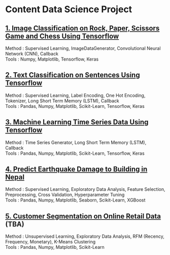 # Content Data Science Project

## [1. Image Classification on Rock, Paper, Scissors Game and Chess Using Tensorflow](https://github.com/ReynaraEzra/Image-Classification-Tensorflow)

Method : Supervised Learning, ImageDataGenerator, Convolutional Neural Network (CNN), Callback </br>
Tools : Numpy, Matplotlib, Tensorflow, Keras

## [2. Text Classification on Sentences Using Tensorflow](https://github.com/ReynaraEzra/NLP-Tensorflow)

Method : Supervised Learning, Label Encoding, One Hot Encoding, Tokenizer, Long Short Term Memory (LSTM), Callback </br>
Tools : Pandas, Numpy, Matplotlib, Scikit-Learn, Tensorflow, Keras

## [3. Machine Learning Time Series Data Using Tensorflow](https://github.com/ReynaraEzra/Machine-Learning-Time-Series)

Method : Time Series Generator, Long Short Term Memory (LSTM), Callback </br>
Tools : Pandas, Numpy, Matplotlib, Scikit-Learn, Tensorflow, Keras

## [4. Predict Earthquake Damage to Building in Nepal](https://github.com/ReynaraEzra/Richter-Earthquake-Prediction)

Method : Supervised Learning, Exploratory Data Analysis, Feature Selection, Preprocessing, Cross Validation, Hyperparameter Tuning </br>
Tools : Pandas, Numpy, Matplotlib, Seaborn, Scikit-Learn, XGBoost

## [5. Customer Segmentation on Online Retail Data](https://github.com/ReynaraEzra/Customer-Segmentation) (TBA)

Method : Unsupervised Learning, Exploratory Data Analysis, RFM (Recency, Frequency, Monetary), K-Means Clustering </br>
Tools : Pandas, Numpy, Matplotlib, Scikit-Learn
  
 

